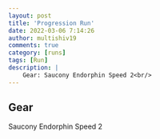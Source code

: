 ```yaml
---
layout: post
title: 'Progression Run'
date: 2022-03-06 7:14:26
author: multishiv19
comments: true
category: [runs]
tags: [Run]
description: |
    Gear: Saucony Endorphin Speed 2<br/>
---
```


## Gear
Saucony Endorphin Speed 2



<div width='100%' class='strava-embed-placeholder' data-embed-type='activity' data-embed-id='6778476635'></div>
<script src='https://strava-embeds.com/embed.js'></script>
